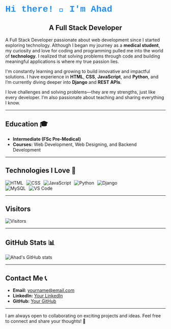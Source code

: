 # <span style="color: #1E90FF; font-family: 'Courier New', Courier, monospace;">Hi there! 👋 I'm Ahad</span>

<div align="center">

## **A Full Stack Developer**

</div>

A Full Stack Developer passionate about web development since I started exploring technology. Although I began my journey as a **medical student**, my curiosity and love for coding and programming pulled me into the world of **technology**. I realized that solving problems through code and building meaningful applications is where my true passion lies.

I'm constantly learning and growing to build innovative and impactful solutions. I have experience in **HTML**, **CSS**, **JavaScript**, and **Python**, and I’m currently diving deeper into **Django** and **REST APIs**.

I love challenges and solving problems—they are my strengths, just like every developer. I’m also passionate about teaching and sharing everything I know.

---

## **Education 🎓**
- **Intermediate (FSc Pre-Medical)**
- **Courses:** Web Development, Web Designing, and Backend Development

---

## **Technologies I Love 🚀**
<div style="display: flex; gap: 10px;">
  <img src="https://img.shields.io/badge/HTML-%23E34F26.svg?style=for-the-badge&logo=html5&logoColor=white" alt="HTML">
  <img src="https://img.shields.io/badge/CSS-%231572B6.svg?style=for-the-badge&logo=css3&logoColor=white" alt="CSS">
  <img src="https://img.shields.io/badge/JavaScript-%23F7DF1E.svg?style=for-the-badge&logo=javascript&logoColor=black" alt="JavaScript">
  <img src="https://img.shields.io/badge/Python-%233776AB.svg?style=for-the-badge&logo=python&logoColor=white" alt="Python">
  <img src="https://img.shields.io/badge/Django-%23092E20.svg?style=for-the-badge&logo=django&logoColor=white" alt="Django">
</div>

<div style="display: flex; gap: 10px;">
  <img src="https://img.shields.io/badge/MySQL-%234479A1.svg?style=for-the-badge&logo=mysql&logoColor=white" alt="MySQL">
  <img src="https://img.shields.io/badge/VS%20Code-%23007ACC.svg?style=for-the-badge&logo=visual-studio-code&logoColor=white" alt="VS Code">
</div>

---

## **Visitors**
![Visitors](https://visitor-badge.glitch.me/badge?page_id=yourusername.yourusername)

---

## **GitHub Stats 📊**
![Ahad's GitHub stats](https://github-readme-stats.vercel.app/api?username=yourusername&show_icons=true&theme=radical)

---

## **Contact Me 📞**
- **Email:** [yourname@email.com](mailto:yourname@email.com)
- **LinkedIn:** [Your LinkedIn](https://www.linkedin.com/)
- **GitHub:** [Your GitHub](https://github.com/yourusername)

---

I am always open to collaborating on exciting projects and ideas. Feel free to connect and share your thoughts! 🚀
